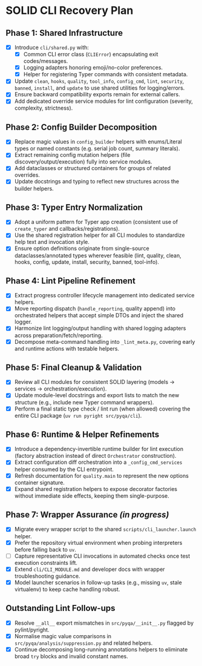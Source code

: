 # SOLID CLI Recovery Plan

## Phase 1: Shared Infrastructure

- [x] Introduce `cli/shared.py` with:
  - [x] Common CLI error class (`CLIError`) encapsulating exit codes/messages.
  - [x] Logging adapters honoring emoji/no-color preferences.
  - [x] Helper for registering Typer commands with consistent metadata.
- [x] Update `clean`, `hooks`, `quality`, `tool_info`, `config_cmd`, `lint`, `security`, `banned`, `install`, and `update` to use shared utilities for logging/errors.
- [x] Ensure backward compatibility exports remain for external callers.
- [x] Add dedicated override service modules for lint configuration (severity, complexity, strictness).

## Phase 2: Config Builder Decomposition

- [x] Replace magic values in `config_builder` helpers with enums/Literal types or named constants (e.g. serial job count, summary literals).
- [x] Extract remaining config mutation helpers (file discovery/output/execution) fully into service modules.
- [x] Add dataclasses or structured containers for groups of related overrides.
- [x] Update docstrings and typing to reflect new structures across the builder helpers.

## Phase 3: Typer Entry Normalization

- [x] Adopt a uniform pattern for Typer app creation (consistent use of `create_typer` and callbacks/registrations).
- [x] Use the shared registration helper for all CLI modules to standardize help text and invocation style.
- [x] Ensure option definitions originate from single-source dataclasses/annotated types wherever feasible (lint, quality, clean, hooks, config, update, install, security, banned, tool-info).

## Phase 4: Lint Pipeline Refinement

- [x] Extract progress controller lifecycle management into dedicated service helpers.
- [x] Move reporting dispatch (`handle_reporting`, quality append) into orchestrated helpers that accept simple DTOs and inject the shared logger.
- [x] Harmonize lint logging/output handling with shared logging adapters across preparation/fetch/reporting.
- [x] Decompose meta-command handling into `_lint_meta.py`, covering early and runtime actions with testable helpers.

## Phase 5: Final Cleanup & Validation

- [x] Review all CLI modules for consistent SOLID layering (models → services → orchestration/execution).
- [x] Update module-level docstrings and export lists to match the new structure (e.g., include new Typer command wrappers).
- [x] Perform a final static type check / lint run (when allowed) covering the entire CLI package (`uv run pyright src/pyqa/cli`).

## Phase 6: Runtime & Helper Refinements

- [x] Introduce a dependency-invertible runtime builder for lint execution (factory abstraction instead of direct `Orchestrator` construction).
- [x] Extract configuration diff orchestration into a `_config_cmd_services` helper consumed by the CLI entrypoint.
- [x] Refresh documentation for `quality.main` to represent the new options container signature.
- [x] Expand shared registration helpers to expose decorator factories without immediate side effects, keeping them single-purpose.

## Phase 7: Wrapper Assurance _(in progress)_

- [x] Migrate every wrapper script to the shared `scripts/cli_launcher.launch` helper.
- [x] Prefer the repository virtual environment when probing interpreters before falling back to `uv`.
- [ ] Capture representative CLI invocations in automated checks once test execution constraints lift.
- [x] Extend `cli/CLI_MODULE.md` and developer docs with wrapper troubleshooting guidance.
- [x] Model launcher scenarios in follow-up tasks (e.g., missing `uv`, stale virtualenv) to keep cache handling robust.

## Outstanding Lint Follow-ups

- [x] Resolve ``__all__`` export mismatches in `src/pyqa/__init__.py` flagged by pylint/pyright.
- [x] Normalise magic value comparisons in `src/pyqa/analysis/suppression.py` and related helpers.
- [x] Continue decomposing long-running annotations helpers to eliminate broad ``try`` blocks and invalid constant names.
